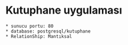 # Kutuphane uygulaması 

```
* sunucu portu: 80
* database: postgresql/kutuphane
* RelationShip: Mantıksal
```